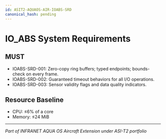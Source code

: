 ```yaml
---
id: ASIT2-AQUAOS-AIR-IOABS-SRD
canonical_hash: pending
---
```


# IO_ABS System Requirements

## MUST
- IOABS-SRD-001: Zero-copy ring buffers; typed endpoints; bounds-check on every frame.
- IOABS-SRD-002: Guaranteed timeout behaviors for all I/O operations.
- IOABS-SRD-003: Sensor validity flags and data quality indicators.

## Resource Baseline
- CPU: ≤6% of a core
- Memory: ≤24 MiB

---
*Part of INFRANET AQUA OS Aircraft Extension under ASI-T2 portfolio*